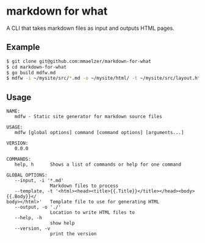 markdown for what
=================

A CLI that takes markdown files as input and outputs HTML pages.

Example
-------
```bash
$ git clone git@github.com:mmaelzer/markdown-for-what
$ cd markdown-for-what
$ go build mdfw.md
$ mdfw -i ~/mysite/src/*.md -o ~/mysite/html/ -t ~/mysite/src/layout.html
```

Usage
-------
```
NAME:
   mdfw - Static site generator for markdown source files

USAGE:
   mdfw [global options] command [command options] [arguments...]

VERSION:
   0.0.0

COMMANDS:
   help, h      Shows a list of commands or help for one command

GLOBAL OPTIONS:
   --input, -i '*.md'
                Markdown files to process
   --template, -t '<html><head><title>{{.Title}}</title></head><body>{{.Body}}</
body></html>'   Template file to use for generating HTML
   --output, -o './'
                Location to write HTML files to
   --help, -h
                show help
   --version, -v
                print the version
```